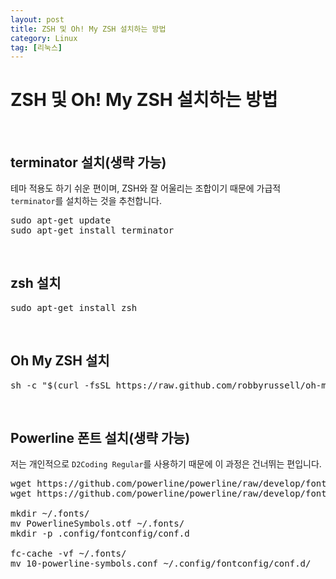 ```yaml
---
layout: post
title: ZSH 및 Oh! My ZSH 설치하는 방법
category: Linux
tag: [리눅스]
---
```

# ZSH 및 Oh! My ZSH 설치하는 방법

<br>

## terminator 설치(생략 가능)

테마 적용도 하기 쉬운 편이며, ZSH와 잘 어울리는 조합이기 때문에 가급적 `terminator`를 설치하는 것을 추천합니다. 

<pre class="prettyprint">
sudo apt-get update
sudo apt-get install terminator
</pre>

<br>

## zsh 설치

<pre class="prettyprint">
sudo apt-get install zsh
</pre>

<br>

## Oh My ZSH 설치

<pre class="prettyprint">
sh -c "$(curl -fsSL https://raw.github.com/robbyrussell/oh-my-zsh/master/tools/install.sh)"
</pre>

<br>

## Powerline 폰트 설치(생략 가능)

저는 개인적으로 `D2Coding Regular`를 사용하기 때문에 이 과정은 건너뛰는 편입니다.

<pre class="prettyprint">
wget https://github.com/powerline/powerline/raw/develop/font/PowerlineSymbols.otf
wget https://github.com/powerline/powerline/raw/develop/font/10-powerline-symbols.conf

mkdir ~/.fonts/
mv PowerlineSymbols.otf ~/.fonts/
mkdir -p .config/fontconfig/conf.d 

fc-cache -vf ~/.fonts/
mv 10-powerline-symbols.conf ~/.config/fontconfig/conf.d/
</pre>